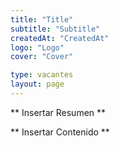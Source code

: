 ```yaml
---
title: "Title"
subtitle: "Subtitle"
createdAt: "CreatedAt"
logo: "Logo"
cover: "Cover"

type: vacantes
layout: page
---
```


** Insertar Resumen **

<!-- More -->

** Insertar Contenido **